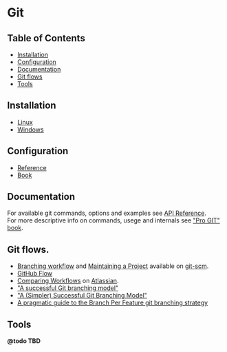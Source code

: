 # Git

## Table of Contents

  - [Installation](#installation)
  - [Configuration](#configuration)
  - [Documentation](#documentation)
  - [Git flows](#git-flows)
  - [Tools](#tools)

## Installation

  - [Linux](https://git-scm.com/download/linux)
  - [Windows](https://git-scm.com/downloads)

## Configuration

  - [Reference](https://git-scm.com/docs/git-config)
  - [Book](https://git-scm.com/book/en/v2/Customizing-Git-Git-Configuration)

## Documentation

For available git commands, options and examples see [API Reference](https://git-scm.com/docs).  
For more descriptive info on commands, usege and internals see ["Pro GIT" book](https://git-scm.com/book/en/v2).

## Git flows.

  - [Branching workflow](https://git-scm.com/book/en/v2/Git-Branching-Branching-Workflows) and [Maintaining a Project](https://git-scm.com/book/en/v2/Distributed-Git-Maintaining-a-Project) available on [git-scm](https://git-scm.com/).
  - [GitHub Flow](https://guides.github.com/introduction/flow/)
  - [Comparing Workflows](https://www.atlassian.com/git/tutorials/comparing-workflows) on [Atlassian](https://www.atlassian.com/git/).
  - ["A successful Git branching model"](http://nvie.com/posts/a-successful-git-branching-model/)
  - ["A (Simpler) Successful Git Branching Model"](http://drewfradette.ca/a-simpler-successful-git-branching-model/)
  - [A pragmatic guide to the Branch Per Feature git branching strategy](https://www.acquia.com/blog/pragmatic-guide-branch-feature-git-branching-strategy)

## Tools

**@todo TBD**
